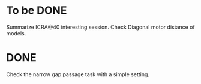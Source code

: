 # To be DONE
Summarize ICRA@40 interesting session.
Check Diagonal motor distance of models.

# DONE
Check the narrow gap passage task with a simple setting. 
